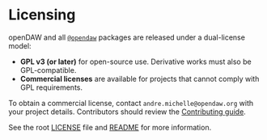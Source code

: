 # Licensing

openDAW and all [`@opendaw`](./package-inventory.md) packages are released
under a dual-license model:

- **GPL v3 (or later)** for open-source use. Derivative works must also be GPL-compatible.
- **Commercial licenses** are available for projects that cannot comply with GPL requirements.

To obtain a commercial license, contact `andre.michelle@opendaw.org` with your
project details. Contributors should review the [Contributing guide](./contributing.md).

See the root [LICENSE](../../../../LICENSE) file and [README](../../../../README.md#dual-licensing-model) for more information.
